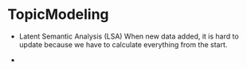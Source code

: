 # TopicModeling
* Latent Semantic Analysis (LSA)
 When new data added, it is hard to update because we have to calculate everything from the start.
 
*
